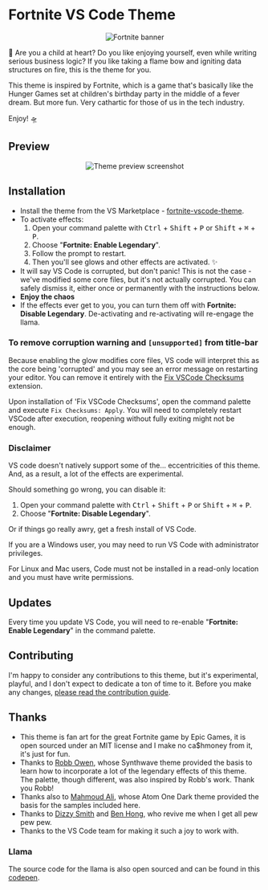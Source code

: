 # Fortnite VS Code Theme

<div align="center">
    
![Fortnite banner](/banner.png "Fortnite banner")

</div>
    
🐔 Are you a child at heart? Do you like enjoying yourself, even while writing serious business logic? If you like taking a flame bow and igniting data structures on fire, this is the theme for you.

This theme is inspired by Fortnite, which is a game that's basically like the Hunger Games set at children's birthday party in the middle of a fever dream. But more fun. Very cathartic for those of us in the tech industry.

Enjoy! 🛸


## Preview

<div align="center">

![Theme preview screenshot](/theme.png "Theme preview screenshot")

</div>

## Installation

- Install the theme from the VS Marketplace - [fortnite-vscode-theme](https://marketplace.visualstudio.com/items?itemName=sarah.drasner.fortnite-vscode-theme).
- To activate effects:
    1. Open your command palette with <kbd>Ctrl</kbd> + <kbd>Shift</kbd> + <kbd>P</kbd> or <kbd>Shift</kbd> + <kbd>⌘</kbd> + <kbd>P</kbd>.
    2. Choose "**Fortnite: Enable Legendary**". 
    3. Follow the prompt to restart.
    4. Then you'll see glows and other effects are activated. ✨
- It will say VS Code is corrupted, but don't panic! This is not the case - we've modified some core files, but it's not actually corrupted. You can safely dismiss it, either once or permanently with the instructions below.
- **Enjoy the chaos**
- If the effects ever get to you, you can turn them off with **Fortnite: Disable Legendary**. De-activating and re-activating will re-engage the llama.

### To remove corruption warning and `[unsupported]` from title-bar

Because enabling the glow modifies core files, VS code will interpret this as the core being 'corrupted' and you may see an error message on restarting your editor. You can remove it entirely with the [Fix VSCode Checksums](https://marketplace.visualstudio.com/items?itemName=lehni.vscode-fix-checksums 'Fix VSCode Checksums') extension.

Upon installation of 'Fix VSCode Checksums', open the command palette and execute `Fix Checksums: Apply`. You will need to completely restart VSCode after execution, reopening without fully exiting might not be enough.

### Disclaimer

VS code doesn't natively support some of the... eccentricities of this theme. And, as a result, a lot of the effects are experimental. 

Should something go wrong, you can disable it:

1. Open your command palette with <kbd>Ctrl</kbd> + <kbd>Shift</kbd> + <kbd>P</kbd> or <kbd>Shift</kbd> + <kbd>⌘</kbd> + <kbd>P</kbd>.
2. Choose "**Fortnite: Disable Legendary**".

Or if things go really awry, get a fresh install of VS Code.

If you are a Windows user, you may need to run VS Code with administrator privileges. 

For Linux and Mac users, Code must not be installed in a read-only location and you must have write permissions.

## Updates

Every time you update VS Code, you will need to re-enable "**Fortnite: Enable Legendary**" in the command palette.

## Contributing

I'm happy to consider any contributions to this theme, but it's experimental, playful, and I don't expect to dedicate a ton of time to it. Before you make any changes, [please read the contribution guide](https://github.com/sdras/fortnite-vscode-theme/blob/master/CONTRIBUTING.md).

## Thanks

- This theme is fan art for the great Fortnite game by Epic Games, it is open sourced under an MIT license and I make no ca$hmoney from it, it's just for fun.
- Thanks to [Robb Owen](https://twitter.com/Robb0wen), whose Synthwave theme provided the basis to learn how to incorporate a lot of the legendary effects of this theme. The palette, though different, was also inspired by Robb's work. Thank you Robb!
- Thanks also to [Mahmoud Ali](https://marketplace.visualstudio.com/publishers/akamud), whose Atom One Dark theme provided the basis for the samples included here.
- Thanks to [Dizzy Smith](https://twitter.com/dizzyd) and [Ben Hong](https://twitter.com/bencodezen), who revive me when I get all pew pew pew.
- Thanks to the VS Code team for making it such a joy to work with.

### Llama

The source code for the llama is also open sourced and can be found in this [codepen](https://codepen.io/sdras/pen/28c07e055d16636ae47aa154b0f933b8).
